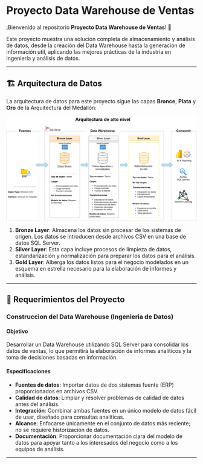 # Proyecto Data Warehouse de Ventas

¡Bienvenido al repositorio **Proyecto Data Warehouse de Ventas**! 🚀

Este proyecto muestra una solución completa de almacenamiento y análisis de datos, desde la creación del Data Warehouse hasta la generación de información util, aplicando las mejores prácticas de la industria en ingeniería y análisis de datos.


---
## 🏗️ Arquitectura de Datos

La arquitectura de datos para este proyecto sigue las capas **Bronce**, **Plata** y **Oro** de la Arquitectura del Medallón:


![Data Architecture](docs/arquitectura_datos_ventas.png)

1. **Bronze Layer**: Almacena los datos sin procesar de los sistemas de origen. Los datos se introducen desde archivos CSV en una base de datos SQL Server.
2. **Silver Layer**: Esta capa incluye procesos de limpieza de datos, estandarización y normalización para preparar los datos para el análisis.
3. **Gold Layer**: Alberga los datos listos para el negocio modelados en un esquema en estrella necesario para la elaboración de informes y análisis.

---

## 🚀 Requerimientos del Proyecto

### Construccion del Data Warehouse (Ingenieria de Datos)

#### Objetivo
Desarrollar un Data Warehouse utilizando SQL Server para consolidar los datos de ventas, lo que permitirá la elaboración de informes analíticos y la toma de decisiones basadas en información.

#### Especificaciones
- **Fuentes de datos**: Importar datos de dos sistemas fuente (ERP) proporcionados en archivos CSV.
- **Calidad de datos**: Limpiar y resolver problemas de calidad de datos antes del análisis.
- **Integración**: Combinar ambas fuentes en un único modelo de datos fácil de usar, diseñado para consultas analíticas.
- **Alcance**: Enfocarse únicamente en el conjunto de datos más reciente; no se requiere historización de datos.
- **Documentación**: Proporcionar documentación clara del modelo de datos para apoyar tanto a los interesados del negocio como a los equipos de análisis.

---
